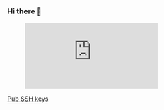 ### Hi there 👋

<figure><embed src="https://wakatime.com/share/@66f0b888-5c53-41c5-a837-aedfd6407d3e/b92e3400-c806-4805-94fb-a229d12af683.svg"></embed></figure>


[Pub SSH keys](/keys/sshkeys.pub.txt)
<!--
**Erven2016/Erven2016** is a ✨ _special_ ✨ repository because its `README.md` (this file) appears on your GitHub profile.

Here are some ideas to get you started:

- 🔭 I’m currently working on ...
- 🌱 I’m currently learning ...
- 👯 I’m looking to collaborate on ...
- 🤔 I’m looking for help with ...
- 💬 Ask me about ...
- 📫 How to reach me: ...
- 😄 Pronouns: ...
- ⚡ Fun fact: ...
-->
